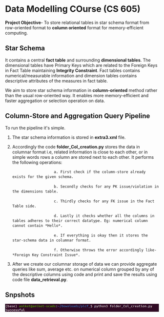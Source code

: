 # Data Modelling COurse (CS 605)

**Project Objective**- To store relational tables in star schema format from row-oriented format to **column oriented** format for memory-efficient computing.

## Star Schema
It contains a central **fact table** and surrounding **dimensional tables**. The dimensional tables have Primary Keys which are related to the Foreign Keys in Fact Table maintaining **Integrity Constraint**. Fact tables contains numerical/measurable information and dimension tables contains descriptive attributes of the measures in fact table.

We aim to store star schema information in **column-oriented** method rather than the usual row-oriented way. It enables more memory-efficient and faster aggregation or selection operation on data.

## Column-Store and Aggregation Query Pipeline
To run the pipeline it's simple.
1. The star schema information is stored in **extra3.xml** file.
2. Accordingly the code **folder_Col_creation.py** stores the data in columnar format i.e, related information is close to each other, or in simple words rows a column are stored next to each other. It performs the following operations:
   
                          a. First check if the column-store already exists for the given schema.
   
                          b. Secondly checks for any PK issue/violation in the dimensions table.

                          c. Thirdly checks for any FK issue in the Fact Table side.
                          
                          d. Lastly it checks whether all the columns in tables adheres to their correct datatype. Eg: numerical column cannot contain *Hello*.
                          
                          e. If everything is okay then it stores the star-schema data in columnar format.
                          
                          f. Otherwise throws the error accordingly like- *Foreign Key Constraint Issue*.
3. After we create our columnar storage of data we can provide aggregate queries like sum, average etc. on numerical column grouped by any of the descriptive columns using code and print and save the results using code file **data_retrieval.py**.


## Snpshots
![Alt text](Pic_Folder/successful.png)
